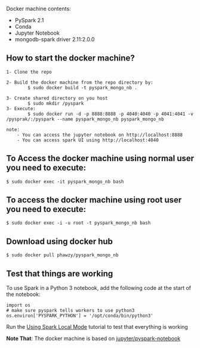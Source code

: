 Docker machine contents:

 - PySpark 2.1
 - Conda
 - Jupyter Notebook
 - mongodb-spark driver 2.11:2.0.0


How to start the docker machine?
---------------------------------
    1- Clone the repo

    2- Build the docker machine from the repo directory by:
            $ sudo docker build -t pyspark_mongo_nb .

    3- Create shared directory on you host
            $ sudo mkdir /pyspark
    3- Execute:
            $ sudo docker run -d -p 8888:8888 -p 4040:4040 -p 4041:4041 -v /pysprak/:/pyspark --name pyspark_mongo_nb pyspark_mongo_nb

    note:
        - You can access the jupyter notebook on http://localhost:8888
        - You can access spark UI using http://localhost:4040

To Access the docker machine using normal user you need to execute:
-------------------------------------------------------------------
    $ sudo docker exec -it pyspark_mongo_nb bash

To access the docker machine using root user you need to execute:
-----------------------------------------------------------------
    $ sudo docker exec -i -u root -t pyspark_mongo_nb bash

Download using docker hub
--------------------------
    $ sudo docker pull phawzy/pyspark_mongo_nb
    
 
Test that things are working
----------------------------
To use Spark in a Python 3 notebook, add the following code at the start of the notebook:
```
import os
# make sure pyspark tells workers to use python3
os.environ['PYSPARK_PYTHON'] = '/opt/conda/bin/python3'
```
Run the [Using Spark Local Mode](https://github.com/jupyter/docker-stacks/tree/master/pyspark-notebook#using-spark-local-mode) tutorial to test that everything is working

**Note That**: The docker machine is based on [jupyter/pyspark-notebook](https://github.com/jupyter/docker-stacks/tree/master/pyspark-notebook)
